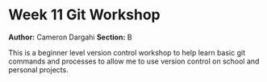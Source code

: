# Week 11 Git Workshop
**Author:** Cameron Dargahi
**Section:** B

This is a beginner level version control workshop to help learn basic git commands and processes to allow me to use version control on school and personal projects.